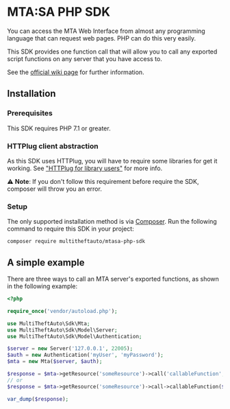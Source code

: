 # MTA:SA PHP SDK 

You can access the MTA Web Interface from almost any programming language that can request web pages. PHP can do this very easily.

This SDK provides one function call that will allow you to call any exported script functions on any server that you have access to.

See the [official wiki page](https://wiki.multitheftauto.com/wiki/PHP_SDK) for further information.

## Installation

### Prerequisites

This SDK requires PHP 7.1 or greater.

### HTTPlug client abstraction

As this SDK uses HTTPlug, you will have to require some libraries for get it working. See ["HTTPlug for library users"](http://docs.php-http.org/en/latest/httplug/users.html) for more info.

:warning: **Note**: If you don't follow this requirement before require the SDK, composer will throw you an error.

### Setup

The only supported installation method is via [Composer](https://getcomposer.org). Run the following command to require this SDK in your project:

```
composer require multitheftauto/mtasa-php-sdk
```

## A simple example

There are three ways to call an MTA server's exported functions, as shown in the following example:

```php
<?php

require_once('vendor/autoload.php');

use MultiTheftAuto\Sdk\Mta;
use MultiTheftAuto\Sdk\Model\Server;
use MultiTheftAuto\Sdk\Model\Authentication;

$server = new Server('127.0.0.1', 22005);
$auth = new Authentication('myUser', 'myPassword');
$mta = new Mta($server, $auth);

$response = $mta->getResource('someResource')->call('callableFunction', $arg1, $arg2, $arg3, ...);
// or
$response = $mta->getResource('someResource')->call->callableFunction($arg1, $arg2, $arg3, ...);

var_dump($response);
```
